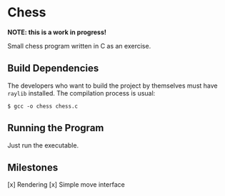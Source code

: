 # Chess

**NOTE: this is a work in progress!**

Small chess program written in C as an exercise.

## Build Dependencies

The developers who want to build the project by themselves must have `raylib` installed. The compilation process is usual:

```console
$ gcc -o chess chess.c
```

## Running the Program

Just run the executable.

## Milestones

[x] Rendering
[x] Simple move interface